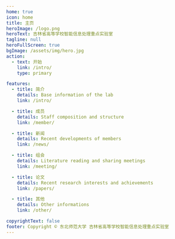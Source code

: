 ```yaml
---
home: true
icon: home
title: 主页
heroImage: /logo.png
heroText: 吉林省高等学校智能信息处理重点实验室
tagline: null
heroFullScreen: true
bgImage: /assets/img/hero.jpg
action:
  - text: 开始
    link: /intro/
    type: primary

features:
  - title: 简介
    details: Base information of the lab
    link: /intro/

  - title: 成员
    details: Staff composition and structure
    link: /member/

  - title: 新闻
    details: Recent developments of members
    link: /news/

  - title: 组会
    details: Literature reading and sharing meetings
    link: /meeting/

  - title: 论文
    details: Recent research interests and achievements
    link: /papers/

  - title: 其他 
    details: Other informations
    link: /other/

copyrightText: false
footer: Copyright © 东北师范大学 吉林省高等学校智能信息处理重点实验室
---
```


